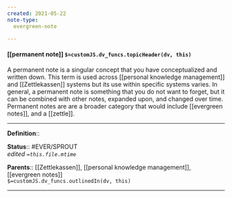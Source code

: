 ```yaml
---
created: 2021-05-22
note-type: 
  evergreen-note

---
```


#### [[permanent note]] `$=customJS.dv_funcs.topicHeader(dv, this)`

A permanent note is a singular concept that you have conceptualized and written down. This term is used across [[personal knowledge management]] and [[Zettlekassen]] systems but its use within specific systems varies. In general, a permanent note is something that you do not want to forget, but it can be combined with other notes, expanded upon, and changed over time. Permanent notes are are a broader category that would include [[evergreen notes]], and a [[zettle]]. 


---

**Definition**::

**Status**:: #EVER/SPROUT  
*edited `=this.file.mtime`*

**Parents**:: [[Zettlekassen]], [[personal knowledge management]], [[evergreen notes]]  
`$=customJS.dv_funcs.outlinedIn(dv, this)`

---
	
